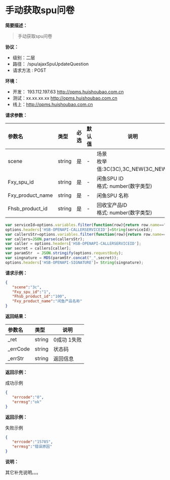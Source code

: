# 手动获取spu问卷
**简要描述：**
> 手动获取spu问卷

**协议：**
- 级别：二层
- 路径：<!--doc.api.uri--> /spu/ajaxSpuUpdateQuestion
- 请求方法 :<!--doc.api.method--> POST

**环境：**
- 开发： <!--doc.server.proxy id=dev description="开发环境"-->193.112.197.63 http://opms.huishoubao.com.cn
- 测试：<!--doc.server.proxy id=test description="测试环境"-->xx.xx.xx.xx  http://opms.huishoubao.com.cn
- 线上：<!--doc.server.url-->http://opms.huishoubao.com.cn
<!--doc.parameter.ref="http://doc.doc/common/parameters" position=body id=requestParamter -->
**请求参数：**
<!--doc.parameter id=requestParamter prefix=_param position=body column="name,type,required,default,description" keymap="格式:format,枚举值:enum"-->
|参数名|类型|必选|默认值|说明|
|:----    |:---|:----- |-----   |-----   |
|scene| string|是|-|场景<br/>枚举值:3C(3C),3C_NEW(3C_NEW)|
|Fxy_spu_id| string|是|-|闲鱼SPU ID <br/>格式: number(数字类型)|
|Fxy_product_name| string|是|-|闲鱼SPU 名称|
|Fhsb_product_id| string|是|-|回收宝产品ID<br/>格式: number(数字类型) |

<Attr name="hello world"/>
<!--doc.server.variables=signature:joenebfhefeh -->

<!--doc.server.preRequest-->
```javascript
var serviceId=options.variables.filter(function(row){return row.name=="serviceId"})[0]?.value;
options.headers['HSB-OPENAPI-CALLERSERVICEID']=String(serviceId);
var callersStr=options.variables.filter(function(row){return row.name=="signature"})[0]?.value;
var callers=JSON.parse(callersStr);
var caller = options.headers['HSB-OPENAPI-CALLERSERVICEID'];
var secret = callers[caller];
var paramStr  = JSON.stringify(options.requestBody);
var singnature = MD5(paramStr.concat("_",secret));
options.headers['HSB-OPENAPI-SIGNATURE']= String(singnature);
```



**请求示例：**
<!--doc.example.body-->
```json
{
   "scene":"3c",
   "Fxy_spu_id":"1",
   "Fhsb_product_id":"100",
   "Fxy_product_name":"闲鱼产品名称"
}
```

**返回结果：**
<!--doc.parameter id=responseParameter position=body httpStatus="200" column="name,type,description"-->
|参数名|类型|说明|
|:-----  |:-----|----- |
|_ret |string   |0成功 1失败  |
|_errCode |string   |状态码  |
|_errStr |string   |返回信息  |

**返回示例：**

成功示例
<!--doc.example.response id=ok -->
```json
{
   "errcode":"0",
   "errmsg":"ok"
}

```
**返回示例：**

失败示例
<!--doc.example.response id=err -->
```json
{
   "errcode":"15785",
   "errmsg":"错误原因"
}
```

**说明：**

其它补充说明。。。
